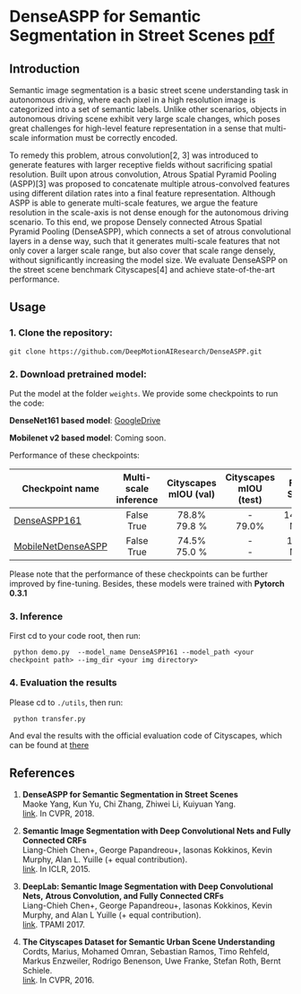 # DenseASPP for Semantic Segmentation in Street Scenes [pdf](http://openaccess.thecvf.com/content_cvpr_2018/papers/Yang_DenseASPP_for_Semantic_CVPR_2018_paper.pdf)

## Introduction

Semantic image segmentation is a basic street scene understanding task in autonomous driving, where each pixel in a high resolution image is categorized into a set of semantic labels. Unlike other scenarios, objects in autonomous driving scene exhibit very large scale changes, which poses great challenges for high-level feature representation in a sense that multi-scale information must be correctly encoded.

To remedy this problem, atrous convolution[2, 3] was introduced to generate features with larger receptive fields without sacrificing spatial resolution. Built upon atrous convolution, Atrous Spatial Pyramid Pooling (ASPP)[3] was proposed to concatenate multiple atrous-convolved features using different dilation rates into a final feature representation. Although ASPP is able to generate multi-scale features, we argue the feature resolution in the scale-axis is not dense enough for the autonomous driving scenario. To this end, we propose Densely connected Atrous Spatial Pyramid Pooling (DenseASPP), which connects a set of atrous convolutional layers in a dense way, such that it generates multi-scale features that not only cover a larger scale range, but also cover that scale range densely, without significantly increasing the model size. We evaluate DenseASPP on the street scene benchmark Cityscapes[4] and achieve state-of-the-art performance.

## Usage

### 1.  **Clone the repository:**<br />

```
git clone https://github.com/DeepMotionAIResearch/DenseASPP.git
```

### 2. **Download pretrained model:**<br/>
Put the model at the folder `weights`. We provide some checkpoints to run the code:

**DenseNet161 based model**: [GoogleDrive](https://drive.google.com/file/d/1sCr-OkMUayaHAijdQrzndKk2WW78MVZG/view?usp=sharing)
     
**Mobilenet v2 based model**: Coming soon.

Performance of these checkpoints:

Checkpoint name                                                           | Multi-scale inference       |  Cityscapes mIOU (val)         |  Cityscapes mIOU (test)         | File Size
------------------------------------------------------------------------- | :-------------------------: | :----------------------------: | :----------------------------: |:-------: |
[DenseASPP161](https://drive.google.com/file/d/1sCr-OkMUayaHAijdQrzndKk2WW78MVZG/view?usp=sharing) | False <br> True    | 78.8%  <br> 79.8 %             |  -  <br> 79.0%  |  142.7 MB
[MobileNetDenseASPP](*)                                                   | False <br> True             |  74.5%  <br> 75.0 %            |  -  <br> -      | 10.2 MB

Please note that the performance of these checkpoints can be further improved by fine-tuning. Besides, these models were trained with **Pytorch 0.3.1**

### 3. **Inference**

First cd to your code root, then run:

```
 python demo.py  --model_name DenseASPP161 --model_path <your checkpoint path> --img_dir <your img directory>
```

### 4. **Evaluation the results**
Please cd to `./utils`, then run:

```
 python transfer.py
```

And eval the results with the official evaluation code of Cityscapes, which can be found at [there](https://github.com/mcordts/cityscapesScripts)

## References

1.  **DenseASPP for Semantic Segmentation in Street Scenes**<br />
    Maoke Yang, Kun Yu, Chi Zhang, Zhiwei Li, Kuiyuan Yang. <br />
    [link](http://openaccess.thecvf.com/content_cvpr_2018/papers/Yang_DenseASPP_for_Semantic_CVPR_2018_paper.pdf). In CVPR, 2018.

2.  **Semantic Image Segmentation with Deep Convolutional Nets and Fully Connected CRFs**<br />
    Liang-Chieh Chen+, George Papandreou+, Iasonas Kokkinos, Kevin Murphy, Alan L. Yuille (+ equal
    contribution). <br />
    [link](https://arxiv.org/abs/1412.7062). In ICLR, 2015.

3.  **DeepLab: Semantic Image Segmentation with Deep Convolutional Nets,**
    **Atrous Convolution, and Fully Connected CRFs** <br />
    Liang-Chieh Chen+, George Papandreou+, Iasonas Kokkinos, Kevin Murphy, and Alan L Yuille (+ equal
    contribution). <br />
    [link](http://arxiv.org/abs/1606.00915). TPAMI 2017.

4. **The Cityscapes Dataset for Semantic Urban Scene Understanding**<br />
    Cordts, Marius, Mohamed Omran, Sebastian Ramos, Timo Rehfeld, Markus Enzweiler, Rodrigo Benenson, Uwe Franke, Stefan Roth, Bernt Schiele. <br />
    [link](https://www.cityscapes-dataset.com/). In CVPR, 2016.

